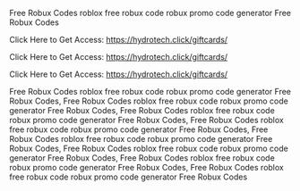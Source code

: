 Free Robux Codes roblox free robux code robux promo code generator Free Robux Codes

Click Here to Get Access: https://hydrotech.click/giftcards/

Click Here to Get Access: https://hydrotech.click/giftcards/

Click Here to Get Access: https://hydrotech.click/giftcards/

Free Robux Codes roblox free robux code robux promo code generator Free Robux Codes, Free Robux Codes roblox free robux code robux promo code generator Free Robux Codes, Free Robux Codes roblox free robux code robux promo code generator Free Robux Codes, Free Robux Codes roblox free robux code robux promo code generator Free Robux Codes, Free Robux Codes roblox free robux code robux promo code generator Free Robux Codes, Free Robux Codes roblox free robux code robux promo code generator Free Robux Codes, Free Robux Codes roblox free robux code robux promo code generator Free Robux Codes, Free Robux Codes roblox free robux code robux promo code generator Free Robux Codes
